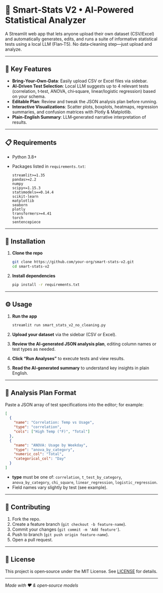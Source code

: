 # 🔬 Smart‑Stats V2 • AI‑Powered Statistical Analyzer

A Streamlit web app that lets anyone upload their own dataset (CSV/Excel) and automatically generates, edits, and runs a suite of informative statistical tests using a local LLM (Flan‑T5). No data‑cleaning step—just upload and analyze.

---

## 🚀 Key Features

* **Bring‑Your‑Own‑Data**: Easily upload CSV or Excel files via sidebar.
* **AI‑Driven Test Selection**: Local LLM suggests up to 4 relevant tests (correlation, t‑test, ANOVA, chi‑square, linear/logistic regression) based on your schema.
* **Editable Plan**: Review and tweak the JSON analysis plan before running.
* **Interactive Visualizations**: Scatter plots, boxplots, heatmaps, regression summaries, and confusion matrices with Plotly & Matplotlib.
* **Plain‑English Summary**: LLM‑generated narrative interpretation of results.

---

## 📋 Requirements

* Python 3.8+
* Packages listed in `requirements.txt`:

  ```text
  streamlit>=1.35
  pandas>=2.2
  numpy
  scipy<=1.15.3
  statsmodels==0.14.4
  scikit-learn
  matplotlib
  seaborn
  plotly
  transformers>=4.41
  torch
  sentencepiece
  ```

---

## 🔧 Installation

1. **Clone the repo**

   ```bash
   git clone https://github.com/your‑org/smart‑stats‑v2.git
   cd smart‑stats‑v2
   ```
2. **Install dependencies**

   ```bash
   pip install -r requirements.txt
   ```

---

## ⚙️ Usage

1. **Run the app**

   ```bash
   streamlit run smart_stats_v2_no_cleaning.py
   ```
2. **Upload your dataset** via the sidebar (CSV or Excel).
3. **Review the AI‑generated JSON analysis plan**, editing column names or test types as needed.
4. **Click “Run Analyses”** to execute tests and view results.
5. **Read the AI‑generated summary** to understand key insights in plain English.

---

## 📝 Analysis Plan Format

Paste a JSON array of test specifications into the editor; for example:

```json
[
  {
    "name": "Correlation: Temp vs Usage",
    "type": "correlation",
    "cols": ["High Temp (°F)", "Total"]
  },
  {
    "name": "ANOVA: Usage by Weekday",
    "type": "anova_by_category",
    "numeric_col": "Total",
    "categorical_col": "Day"
  }
]
```

* **type** must be one of: `correlation`, `t_test_by_category`, `anova_by_category`, `chi_square`, `linear_regression`, `logistic_regression`.
* Field names vary slightly by test (see example).

---

## 🤝 Contributing

1. Fork the repo.
2. Create a feature branch (`git checkout -b feature-name`).
3. Commit your changes (`git commit -m 'Add feature'`).
4. Push to branch (`git push origin feature-name`).
5. Open a pull request.

---

## 📄 License

This project is open‑source under the MIT License. See [LICENSE](LICENSE) for details.

---

*Made with ❤️ & open‑source models*
